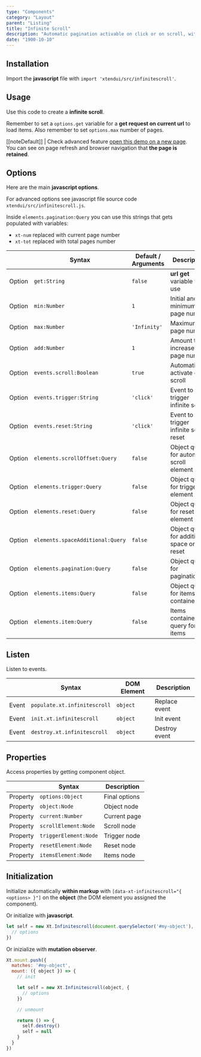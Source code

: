 ```yaml
---
type: "Components"
category: "Layout"
parent: "Listing"
title: "Infinite Scroll"
description: "Automatic pagination activable on click or on scroll, with browser navigation support that loads only the current page."
date: "1900-10-10"
---
```


## Installation

Import the **javascript** file with `import 'xtendui/src/infinitescroll'`.

## Usage

Use this code to create a **infinite scroll**.

Remember to set a `options.get` variable for a **get request on current url** to load items. Also remember to set `options.max` number of pages.

[[noteDefault]]
| Check advanced feature [open this demo on a new page](/demos/components/listing/infinitescroll). You can see on page refresh and browser navigation that **the page is retained**.

<demo>
  <div class="gatsby_demo_item xt-toggle" data-iframe="demos/components/listing/infinitescroll">
  </div>
</demo>

## Options

Here are the main **javascript options**.

For advanced options see javascript file source code `xtendui/src/infinitescroll.js`.

Inside `elements.pagination:Query` you can use this strings that gets populated with variables:

- `xt-num` replaced with current page number
- `xt-tot` replaced with total pages number

<div class="xt-overflow-sub overflow-y-hidden overflow-x-scroll my-4 xt-my-auto w-full">

|                         | Syntax                                    | Default / Arguments                       | Description                   |
| ----------------------- | ----------------------------------------- | ----------------------------- | ----------------------------- |
| Option                    | `get:String`                          | `false`        | **url get** variable to use            |
| Option                    | `min:Number`                          | `1`        | Initial and minimum page number            |
| Option                    | `max:Number`                          | `'Infinity'`        | Maximum page number            |
| Option                    | `add:Number`                          | `1`        | Amount to increase page number            |
| Option                    | `events.scroll:Boolean`                          | `true`        | Automatically activate on scroll            |
| Option                    | `events.trigger:String`                          | `'click'`        | Event to trigger infinite scroll            |
| Option                    | `events.reset:String`                          | `'click'`        | Event to trigger infinite scroll reset            |
| Option                    | `elements.scrollOffset:Query`                          | `false`        | Object query for automatic scroll element            |
| Option                    | `elements.trigger:Query`                          | `false`        | Object query for trigger element            |
| Option                    | `elements.reset:Query`                          | `false`        | Object query for reset element            |
| Option                    | `elements.spaceAdditional:Query`                          | `false`        | Object query for additional space on reset            |
| Option                    | `elements.pagination:Query`                          | `false`        | Object query for pagination            |
| Option                    | `elements.items:Query`                          | `false`        | Object query for items container            |
| Option                    | `elements.item:Query`                          | `false`        | Items container query for items            |

</div>

## Listen

Listen to events.

<div class="xt-overflow-sub overflow-y-hidden overflow-x-scroll my-4 xt-my-auto w-full">

|                         | Syntax                                    | DOM Element                    | Description                   |
| ----------------------- | ----------------------------------------- | ----------------------------- | ----------------------------- |
| Event                   | `populate.xt.infinitescroll`           | `object` | Replace event             |
| Event                   | `init.xt.infinitescroll`           | `object` | Init event             |
| Event                   | `destroy.xt.infinitescroll`           | `object` | Destroy event             |

</div>

## Properties

Access properties by getting component object.

<div class="xt-overflow-sub overflow-y-hidden overflow-x-scroll my-4 xt-my-auto w-full">

|                         | Syntax                                   | Description                   |
| ----------------------- | ---------------------------------------- | ----------------------------- |
| Property                   | `options:Object`       | Final options             |
| Property                   | `object:Node`       | Object node             |
| Property                   | `current:Number`       | Current page             |
| Property                   | `scrollElement:Node`       | Scroll node             |
| Property                   | `triggerElement:Node`       | Trigger node             |
| Property                   | `resetElement:Node`       | Reset node             |
| Property                   | `itemsElement:Node`       | Items node             |

</div>

## Initialization

Initialize automatically **within markup** with `[data-xt-infinitescroll="{ <options> }"]` on the **object** (the DOM element you assigned the component).

Or initialize with **javascript**.

```js
let self = new Xt.Infinitescroll(document.querySelector('#my-object'), {
  // options
})
```

Or inizialize with **mutation observer**.

```js
Xt.mount.push({
  matches: '#my-object',
  mount: ({ object }) => {
    // init

    let self = new Xt.Infinitescroll(object, {
      // options
    })

    // unmount

    return () => {
      self.destroy()
      self = null
    }
  }
})
```
